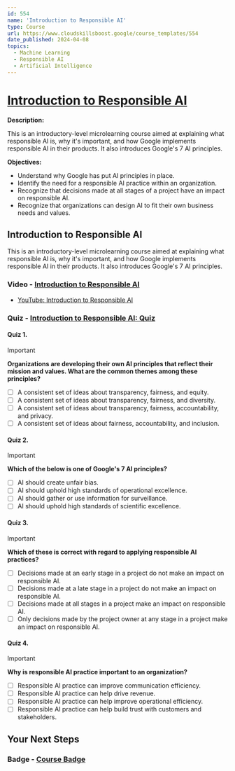 ```yaml
---
id: 554
name: 'Introduction to Responsible AI'
type: Course
url: https://www.cloudskillsboost.google/course_templates/554
date_published: 2024-04-08
topics:
  - Machine Learning
  - Responsible AI
  - Artificial Intelligence
---
```


# [Introduction to Responsible AI](https://www.cloudskillsboost.google/course_templates/554)

**Description:**

This is an introductory-level microlearning course aimed at explaining what responsible AI is, why it's important, and how Google implements responsible AI in their products. It also introduces Google's 7 AI principles.

**Objectives:**

* Understand why Google has put AI principles in place.
* Identify the need for a responsible AI practice within an organization.
* Recognize that decisions made at all stages of a project have an impact on responsible AI.
* Recognize that organizations can design AI to fit their own business needs and values.

## Introduction to Responsible AI

This is an introductory-level microlearning course aimed at explaining what responsible AI is, why it's important, and how Google implements responsible AI in their products. It also introduces Google's 7 AI principles.

### Video - [Introduction to Responsible AI](https://www.cloudskillsboost.google/course_templates/554/video/466319)

* [YouTube: Introduction to Responsible AI](https://www.youtube.com/watch?v=w_3L1Bf2P_g)



### Quiz - [Introduction to Responsible AI: Quiz](https://www.cloudskillsboost.google/course_templates/554/quizzes/466320)

#### Quiz 1.

> [!important]
> **Organizations are developing their own AI principles that reflect their mission and values. What are the common themes among these principles?**
>
> * [ ] A consistent set of ideas about transparency, fairness, and equity.
> * [ ] A consistent set of ideas about transparency, fairness, and diversity.
> * [ ] A consistent set of ideas about transparency, fairness, accountability, and privacy.
> * [ ] A consistent set of ideas about fairness, accountability, and inclusion.

#### Quiz 2.

> [!important]
> **Which of the below is one of Google's 7 AI principles?**
>
> * [ ] AI should create unfair bias.
> * [ ] AI should uphold high standards of operational excellence.
> * [ ] AI should gather or use information for surveillance.
> * [ ] AI should uphold high standards of scientific excellence.

#### Quiz 3.

> [!important]
> **Which of these is correct with regard to applying responsible AI practices?**
>
> * [ ] Decisions made at an early stage in a project do not make an impact on responsible AI.
> * [ ] Decisions made at a late stage in a project do not make an impact on responsible AI.
> * [ ] Decisions made at all stages in a project make an impact on responsible AI.
> * [ ] Only decisions made by the project owner at any stage in a project make an impact on responsible AI.

#### Quiz 4.

> [!important]
> **Why is responsible AI practice important to an organization?**
>
> * [ ] Responsible AI practice can improve communication efficiency.
> * [ ] Responsible AI practice can help drive revenue.
> * [ ] Responsible AI practice can help improve operational efficiency.
> * [ ] Responsible AI practice can help build trust with customers and stakeholders.

## Your Next Steps

### Badge - [Course Badge](https://www.cloudskillsboost.google)
